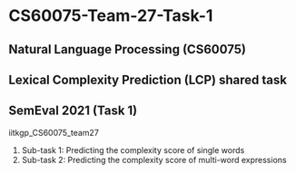 # CS60075-Team-27-Task-1
## Natural Language Processing (CS60075)

## Lexical Complexity Prediction (LCP) shared task
## SemEval 2021 (Task 1)
 
iitkgp_CS60075_team27
 
1. Sub-task 1: Predicting the complexity score of single words
2. Sub-task 2: Predicting the complexity score of multi-word expressions

